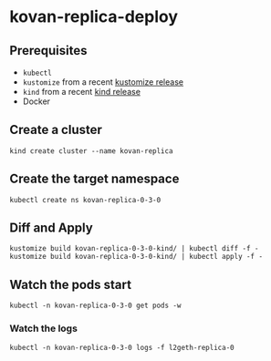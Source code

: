# kovan-replica-deploy

## Prerequisites

- `kubectl`
- `kustomize` from a recent [kustomize release](https://github.com/kubernetes-sigs/kustomize/releases/)
- `kind` from a recent [kind release](https://github.com/kubernetes-sigs/kind/releases)
- Docker

## Create a cluster

```
kind create cluster --name kovan-replica
```

## Create the target namespace

```
kubectl create ns kovan-replica-0-3-0
```

## Diff and Apply

```
kustomize build kovan-replica-0-3-0-kind/ | kubectl diff -f -
kustomize build kovan-replica-0-3-0-kind/ | kubectl apply -f -
```
## Watch the pods start

```
kubectl -n kovan-replica-0-3-0 get pods -w
```

### Watch the logs
```
kubectl -n kovan-replica-0-3-0 logs -f l2geth-replica-0
```
